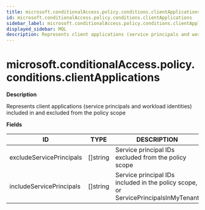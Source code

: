 ```yaml
---
title: microsoft.conditionalAccess.policy.conditions.clientApplications
id: microsoft.conditionalAccess.policy.conditions.clientApplications
sidebar_label: microsoft.conditionalAccess.policy.conditions.clientApplications
displayed_sidebar: MQL
description: Represents client applications (service principals and workload identities) included in and excluded from the policy scope
---
```


# microsoft.conditionalAccess.policy.conditions.clientApplications

**Description**

Represents client applications (service principals and workload identities) included in and excluded from the policy scope

**Fields**

| ID                       | TYPE             | DESCRIPTION                                                                        |
| ------------------------ | ---------------- | ---------------------------------------------------------------------------------- |
| excludeServicePrincipals | &#91;&#93;string | Service principal IDs excluded from the policy scope                               |
| includeServicePrincipals | &#91;&#93;string | Service principal IDs included in the policy scope, or ServicePrincipalsInMyTenant |
